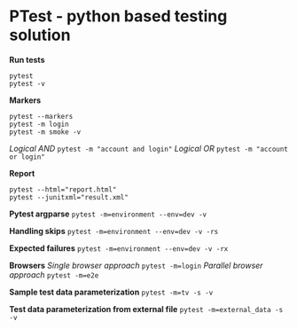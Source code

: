 # PTest - python based testing solution

**Run tests**
```
pytest
pytest -v
```

**Markers**
```
pytest --markers
pytest -m login
pytest -m smoke -v
```
*Logical AND* ``pytest -m "account and login"``
*Logical OR* ``pytest -m "account or login"``

**Report**
```
pytest --html="report.html"
pytest --junitxml="result.xml"
```

**Pytest argparse** ``pytest -m=environment --env=dev -v``

**Handling skips** ``pytest -m=environment --env=dev -v -rs``

**Expected failures** ``pytest -m=environment --env=dev -v -rx``

**Browsers**
*Single browser approach* ``pytest -m=login``
*Parallel browser approach* ``pytest -m=e2e``

**Sample test data parameterization** ``pytest -m=tv -s -v``

**Test data parameterization from external file** ``pytest -m=external_data -s -v``